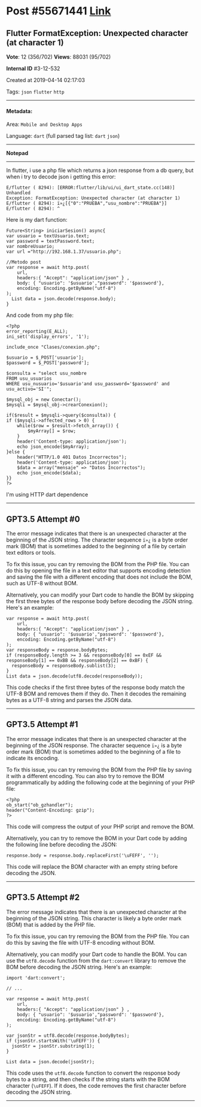 
# Post \#55671441 [Link](https://stackoverflow.com/questions/55671441/)

## Flutter FormatException: Unexpected character (at character 1)

**Vote**: 12 (356/702) **Views**: 88031 (95/702) 

**Internal ID** \#3-12-532

Created at 2019-04-14 02:17:03

Tags: `json` `flutter` `http`

----------

#### Metadata:

Area: `Mobile and Desktop Apps`

Language: `dart` (full parsed tag list: `dart` `json`)

----------

**Notepad**


----------

In flutter, i use a php file which returns a json response from a db query, but when i try to decode json i getting this error:
```
E/flutter ( 8294): [ERROR:flutter/lib/ui/ui_dart_state.cc(148)] Unhandled
Exception: FormatException: Unexpected character (at character 1)
E/flutter ( 8294): ï»¿[{"0":"PRUEBA","usu_nombre":"PRUEBA"}]
E/flutter ( 8294): ^
```

Here is my dart function:
```
Future<String> iniciarSesion() async{
var usuario = textUsuario.text;
var password = textPassword.text;
var nombreUsuario;
var url ="http://192.168.1.37/usuario.php";

//Metodo post
var response = await http.post(
    url,
    headers:{ "Accept": "application/json" } ,
    body: { "usuario": '$usuario',"password": '$password'},
    encoding: Encoding.getByName("utf-8")
);
  List data = json.decode(response.body);
}
```

And code from my php file:
```
<?php
error_reporting(E_ALL);
ini_set('display_errors', '1');

include_once "Clases/conexion.php";

$usuario = $_POST['usuario'];
$password = $_POST['password'];

$consulta = "select usu_nombre
FROM usu_usuarios
WHERE usu_nusuario='$usuario'and usu_password='$password' and  usu_activo='SI'";

$mysql_obj = new Conectar();
$mysqli = $mysql_obj->crearConexion();

if($result = $mysqli->query($consulta)) {
if ($mysqli->affected_rows > 0) {
    while($row = $result->fetch_array()) {
        $myArray[] = $row;
    }
    header('Content-type: application/json');
    echo json_encode($myArray);
}else {
    header("HTTP/1.0 401 Datos Incorrectos");
    header('Content-type: application/json');
    $data = array("mensaje" => "Datos Incorrectos");
    echo json_encode($data);
}}
?>
```

I'm using HTTP dart dependence


----------
        
## GPT3.5 Attempt \#0

The error message indicates that there is an unexpected character at the beginning of the JSON string. The character sequence `ï»¿` is a byte order mark (BOM) that is sometimes added to the beginning of a file by certain text editors or tools.

To fix this issue, you can try removing the BOM from the PHP file. You can do this by opening the file in a text editor that supports encoding detection and saving the file with a different encoding that does not include the BOM, such as UTF-8 without BOM.

Alternatively, you can modify your Dart code to handle the BOM by skipping the first three bytes of the response body before decoding the JSON string. Here's an example:

```
var response = await http.post(
    url,
    headers:{ "Accept": "application/json" } ,
    body: { "usuario": '$usuario',"password": '$password'},
    encoding: Encoding.getByName("utf-8")
);
var responseBody = response.bodyBytes;
if (responseBody.length >= 3 && responseBody[0] == 0xEF && responseBody[1] == 0xBB && responseBody[2] == 0xBF) {
  responseBody = responseBody.sublist(3);
}
List data = json.decode(utf8.decode(responseBody));
``` 

This code checks if the first three bytes of the response body match the UTF-8 BOM and removes them if they do. Then it decodes the remaining bytes as a UTF-8 string and parses the JSON data.

--------

## GPT3.5 Attempt \#1

The error message indicates that there is an unexpected character at the beginning of the JSON response. The character sequence `ï»¿` is a byte order mark (BOM) that is sometimes added to the beginning of a file to indicate its encoding. 

To fix this issue, you can try removing the BOM from the PHP file by saving it with a different encoding. You can also try to remove the BOM programmatically by adding the following code at the beginning of your PHP file:

```
<?php
ob_start("ob_gzhandler");
header("Content-Encoding: gzip");
?>
```

This code will compress the output of your PHP script and remove the BOM. 

Alternatively, you can try to remove the BOM in your Dart code by adding the following line before decoding the JSON:

```
response.body = response.body.replaceFirst('\uFEFF', '');
```

This code will replace the BOM character with an empty string before decoding the JSON.

--------

## GPT3.5 Attempt \#2

The error message indicates that there is an unexpected character at the beginning of the JSON string. This character is likely a byte order mark (BOM) that is added by the PHP file. 

To fix this issue, you can try removing the BOM from the PHP file. You can do this by saving the file with UTF-8 encoding without BOM. 

Alternatively, you can modify your Dart code to handle the BOM. You can use the `utf8.decode` function from the `dart:convert` library to remove the BOM before decoding the JSON string. Here's an example:

```
import 'dart:convert';

// ...

var response = await http.post(
    url,
    headers:{ "Accept": "application/json" } ,
    body: { "usuario": '$usuario',"password": '$password'},
    encoding: Encoding.getByName("utf-8")
);

var jsonStr = utf8.decode(response.bodyBytes);
if (jsonStr.startsWith('\uFEFF')) {
  jsonStr = jsonStr.substring(1);
}

List data = json.decode(jsonStr);
``` 

This code uses the `utf8.decode` function to convert the response body bytes to a string, and then checks if the string starts with the BOM character (`\uFEFF`). If it does, the code removes the first character before decoding the JSON string.

--------

